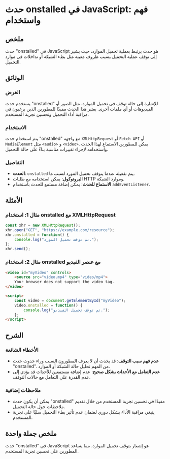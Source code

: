 <!--
Meta Description: # حدث onstalled في JavaScript: فهم واستخدام ## ملخص حدث "onstalled" في JavaScript هو حدث يرتبط بعملية تحميل الموارد، حيث يشير إلى توقف عملية التحميل ب...
Meta Keywords: onstalled, حدث, video, تحميل, التحميل
-->

# حدث onstalled في JavaScript: فهم واستخدام

## ملخص
حدث "onstalled" في JavaScript هو حدث يرتبط بعملية تحميل الموارد، حيث يشير إلى توقف عملية التحميل بسبب ظروف معينة مثل بطء الشبكة أو تداخلات في موارد التحميل.

## الوثائق
### الغرض
يستخدم حدث "onstalled" للإشارة إلى حالة توقف في تحميل الموارد، مثل الصور أو الفيديوهات أو أي ملفات أخرى. يعتبر هذا الحدث مفيدًا للمطورين الذين يرغبون في مراقبة أداء التحميل وتحسين تجربة المستخدم.

### الاستخدام
يتم استخدام حدث "onstalled" مع واجهة `XMLHttpRequest` أو `Fetch API` أو `MediaElement` مثل `<audio>` و `<video>`. يمكن للمطورين الاستماع لهذا الحدث واستخدامه لإجراء تغييرات مناسبة بناءً على حالة التحميل.

### التفاصيل
- **الحدث**: `onstalled` يتم تفعيله عندما يتوقف تحميل المورد لسبب ما.
- **البروتوكول**: يمكن استخدامه مع طلبات HTTP وموارد الشبكة.
- **الاستماع للحدث**: يمكن إضافة مستمع للحدث باستخدام `addEventListener`.

## الأمثلة
### مثال 1: استخدام onstalled مع XMLHttpRequest
```javascript
const xhr = new XMLHttpRequest();
xhr.open("GET", "https://example.com/resource");
xhr.onstalled = function() {
    console.log("تم توقف تحميل المورد.");
};
xhr.send();
```

### مثال 2: استخدام onstalled مع عنصر الفيديو
```html
<video id="myVideo" controls>
    <source src="video.mp4" type="video/mp4">
    Your browser does not support the video tag.
</video>

<script>
    const video = document.getElementById("myVideo");
    video.onstalled = function() {
        console.log("تم توقف تحميل الفيديو.");
    };
</script>
```

## الشرح
### الأخطاء الشائعة
- **عدم فهم سبب التوقف**: قد يحدث أن لا يعرف المطورون السبب وراء حدوث حدث "onstalled". من المهم تحليل حالة الشبكة أو الموارد.
- **عدم التعامل مع الأحداث بشكل صحيح**: عدم إضافة مستمعين للأحداث قد يؤدي إلى عدم القدرة على التعامل مع حالات التوقف.

### ملاحظات إضافية
- يمكن أن يكون حدث "onstalled" مفيدًا في تحسين تجربة المستخدم من خلال تقديم ملاحظات حول حالة التحميل.
- ينبغي مراقبة الأداء بشكل دوري لضمان عدم تأثير بطء التحميل سلبًا على تجربة المستخدم.

## ملخص جملة واحدة
حدث "onstalled" في JavaScript هو إشعار بتوقف تحميل الموارد، مما يساعد المطورين على تحسين تجربة المستخدم.
